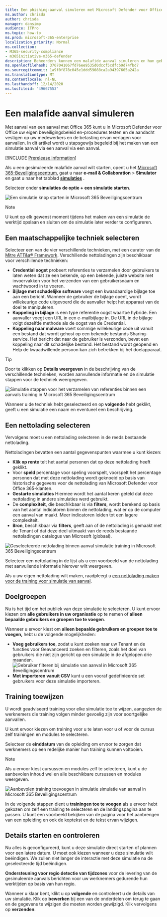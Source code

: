 ```yaml
---
title: Een phishing-aanval simuleren met Microsoft Defender voor Office 365
ms.author: chrisda
author: chrisda
manager: dansimp
audience: ITPro
ms.topic: how-to
ms.prod: microsoft-365-enterprise
localization_priority: Normal
ms.collection:
- M365-security-compliance
- m365initiative-m365-defender
description: Beheerders kunnen een malafide aanval simuleren en hun gebruikers trainen via phishing met behulp van simulatie gerichte training in Microsoft Defender voor Office 365.
ms.openlocfilehash: 3707041067fd76ee9535d0dccf5cdfcb9d74fbd7
ms.sourcegitcommit: 1a9f0f878c045e1ddd59088ca2a94397605a242a
ms.translationtype: MT
ms.contentlocale: nl-NL
ms.lasthandoff: 12/14/2020
ms.locfileid: "49667553"
---
```

# <a name="simulate-a-phishing-attack"></a>Een malafide aanval simuleren

Met aanval van een aanval met Office 365 kunt u in Microsoft Defender voor Office uw eigen beveiligingsbeleid en-procedures testen en de aandacht vestigen op uw medewerkers en de betasting ervan verlagen voor aanvallen. In dit artikel wordt u stapsgewijs begeleid bij het maken van een simulatie aanval via een aanval via een aanval.

[!INCLUDE [Prerelease information](../includes/prerelease.md)]

Als u een gesimuleerde malafide aanval wilt starten, opent u het [Microsoft 365-Beveiligingscentrum](https://security.microsoft.com/), gaat u naar **e-mail & Collaboration** \> **Simulator** en gaat u naar het tabblad [**simulaties**](https://security.microsoft.com/attacksimulator?viewid=simulations) .

Selecteer onder **simulaties** **de optie + een simulatie starten**.

![Een simulatie knop starten in Microsoft 365 Beveiligingscentrum](../../media/attack-sim-preview-launch.png)

> [!NOTE]
> U kunt op elk gewenst moment tijdens het maken van een simulatie de werktijd opslaan en sluiten om de simulatie later verder te configureren.

## <a name="selecting-a-social-engineering-technique"></a>Een maatschappelijke techniek selecteren

Selecteer een van de vier verschillende technieken, met een curator van de [Mitre ATT&a® Framework](https://attack.mitre.org/techniques/enterprise/). Verschillende nettoladingen zijn beschikbaar voor verschillende technieken:

- **Credential oogst** probeert referenties te verzamelen door gebruikers te laten weten dat ze een bekende, op een bekende, juiste website met invoervakken voor het verzenden van een gebruikersnaam en wachtwoord in te voeren.
- **Bijlage met schadelijke software** voegt een kwaadaardige bijlage toe aan een bericht. Wanneer de gebruiker de bijlage opent, wordt willekeurige code uitgevoerd die de aanvaller helpt het apparaat van de doel te manipuleren.
- **Koppeling in bijlage** is een type referentie oogst waartoe hybride. Een aanvaller voegt een URL in een e-mailbijlage in. De URL in de bijlage volgt dezelfde methode als de oogst van de Credential.
- **Koppeling naar malware** voert sommige willekeurige code uit vanuit een bestand dat wordt gehost op een bekende bestands Sharing-service. Het bericht dat naar de gebruiker is verzonden, bevat een koppeling naar dit schadelijke bestand. Het bestand wordt geopend en Help de kwaadwillende persoon kan zich betrekken bij het doelapparaat.

> [!TIP]
> Door te klikken op **Details weergeven** in de beschrijving van de verschillende technieken, worden aanvullende informatie en de simulatie stappen voor de techniek weergegeven.
>
> ![Simulatie stappen voor het verzamelen van referenties binnen een aanvals training in Microsoft 365 Beveiligingscentrum](../../media/attack-sim-preview-sim-steps.png)

Wanneer u de techniek hebt geselecteerd en op **volgende** hebt geklikt, geeft u een simulatie een naam en eventueel een beschrijving.

## <a name="selecting-a-payload"></a>Een nettolading selecteren

Vervolgens moet u een nettolading selecteren in de reeds bestaande nettolading.

Nettoladingen bevatten een aantal gegevenspunten waarmee u kunt kiezen:

- **Klik op rente** telt het aantal personen dat op deze nettolading heeft geklikt.
- Voor **speld** percentage voor speling voorspelt, voorspelt het percentage personen dat met deze nettolading wordt geknoeid op basis van historische gegevens voor de nettolading van Microsoft Defender voor Office 365-klanten.
- **Gestarte simulaties** Hiermee wordt het aantal keren geteld dat deze nettolading in andere simulaties werd gebruikt.
- De **complexiteit**, die beschikbaar is via **filters**, wordt berekend op basis van het aantal indicatoren binnen de nettolading, wat er op de computer een aanval van maakt. Meer indicatoren leiden tot een lagere complexiteit.
- **Bron**, beschikbaar via **filters**, geeft aan of de nettolading is gemaakt met de Tenant of dat deze deel uitmaakt van de reeds bestaande nettoladingen catalogus van Microsoft (globaal).

![Geselecteerde nettolading binnen aanval simulatie training in Microsoft 365 Beveiligingscentrum](../../media/attack-sim-preview-select-payload.png)

Selecteer een nettolading in de lijst als u een voorbeeld van de nettolading met aanvullende informatie hierover wilt weergeven.

Als u uw eigen nettolading wilt maken, raadpleegt u [een nettolading maken voor de training voor simulatie van aanval](attack-simulation-training-payloads.md).

## <a name="audience-targeting"></a>Doelgroepen

Nu is het tijd om het publiek van deze simulatie te selecteren. U kunt ervoor kiezen om **alle gebruikers in uw organisatie** op te nemen of **alleen bepaalde gebruikers en groepen toe te voegen**.

Wanneer u ervoor kiest om **alleen bepaalde gebruikers en groepen toe te voegen,** hebt u de volgende mogelijkheden:

- **Voeg gebruikers toe**, zodat u kunt zoeken naar uw Tenant en de functies voor Geavanceerd zoeken en filteren, zoals het doel van gebruikers die niet zijn gericht op een simulatie in de afgelopen drie maanden.
  ![Gebruiker filteren bij simulatie van aanval in Microsoft 365 Beveiligingscentrum](../../media/attack-sim-preview-user-targeting.png)
- **Met importeren vanuit CSV** kunt u een vooraf gedefinieerde set gebruikers voor deze simulatie importeren.

## <a name="assigning-training"></a>Training toewijzen

U wordt geadviseerd training voor elke simulatie toe te wijzen, aangezien de werknemers die training volgen minder gevoelig zijn voor soortgelijke aanvallen.

U kunt ervoor kiezen om training voor u te laten voor u of voor de cursus zelf trainingen en modules te selecteren.

Selecteer de **einddatum** van de opleiding om ervoor te zorgen dat werknemers op een redelijke manier hun training kunnen voltooien.

> [!NOTE]
> Als u ervoor kiest cursussen en modules zelf te selecteren, kunt u de aanbevolen inhoud wel en alle beschikbare cursussen en modules weergeven.
>
> ![Aanbevolen training toevoegen in simulatie simulatie van aanval in Microsoft 365 Beveiligingscentrum](../../media/attack-sim-preview-add-training.png)

In de volgende stappen dient u **trainingen toe te voegen** als u ervoor hebt gekozen om zelf een training te selecteren en de landingspagina aan te passen. U kunt een voorbeeld bekijken van de pagina voor het aanbrengen van een opleiding en ook de koptekst en de tekst ervan wijzigen.

## <a name="launch-details-and-review"></a>Details starten en controleren

Nu alles is geconfigureerd, kunt u deze simulatie direct starten of plannen voor een latere datum. U moet ook kiezen wanneer u deze simulatie wilt beëindigen. We zullen niet langer de interactie met deze simulatie na de geselecteerde tijd beëindigen.

**Ondersteuning voor regio detectie van tijdzones** voor de levering van de gesimuleerde aanvals berichten voor uw werknemers gedurende hun werktijden op basis van hun regio.

Wanneer u klaar bent, klikt u op **volgende** en controleert u de details van uw simulatie. Klik op **bewerken** bij een van de onderdelen om terug te gaan en de gegevens te wijzigen die moeten worden gewijzigd. Klik vervolgens op **verzenden**.
